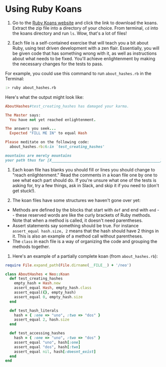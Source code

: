 # Using Ruby Koans

1. Go to the [Ruby Koans website](http://rubykoans.com/) and click the link to download the koans. Extract the zip file into a directory of your choice. From terminal, `cd` into the koans directory and run `ls`. Wow, that's a lot of files!

1. Each file is a self-contained exercise that will teach you a bit about Ruby, using test driven development with a zen flair. Essentially, you will be given code that has something wrong with it, as well as instructions about what needs to be fixed. You'll achieve enlightenment by making the necessary changes for the tests to pass.

  For example, you could use this command to run `about_hashes.rb` in the Terminal:
  ```bash
  :> ruby about_hashes.rb
  ```
  
  Here's what the output might look like:
  ```ruby
  AboutHashes#test_creating_hashes has damaged your karma.
  
  The Master says:
    You have not yet reached enlightenment.
  
  The answers you seek...
    Expected "FILL ME IN" to equal Hash
  
  Please meditate on the following code:
    about_hashes.rb:6:in `test_creating_hashes'
  
  mountains are merely mountains
  your path thus far [X_________________________________________________] 0/12
  ```

1. Each koan file has blanks you should fill or lines you should change to "reach enlightenment."  Read the comments in a koan file one by one to see what each part should do. If you're unsure what one of the tests is asking for, try a few things, ask in Slack, and skip it if you need to (don't get stuck!).

1. The koan files have some structures we haven't gone over yet:
  
  * Methods are defined by the blocks that start with `def` and end with `end` -- these reserved words are like the curly brackets of Ruby methods.  Note that when a method is called, it doesn't need parentheses.    
  * Assert statements say something should be true. For instance `assert_equal hash.size, 2` means that the hash should have 2 things in it. This is also an example of a method call without parentheses. 
  * The `class`  in each file is a way of organizing the code and grouping the methods together.

1. Here's an example of a partially complete koan (from `about_hashes.rb`):

```ruby
require File.expand_path(File.dirname(__FILE__) + '/neo')

class AboutHashes < Neo::Koan
  def test_creating_hashes
    empty_hash = Hash.new
    assert_equal Hash, empty_hash.class
    assert_equal({}, empty_hash)
    assert_equal 0, empty_hash.size
  end

  def test_hash_literals
    hash = { :one => "uno", :two => "dos" }
    assert_equal 2, hash.size
  end

  def test_accessing_hashes
    hash = { :one => "uno", :two => "dos" }
    assert_equal "uno", hash[:one]
    assert_equal "dos", hash[:two]
    assert_equal nil, hash[:doesnt_exist]
  end
end
```


